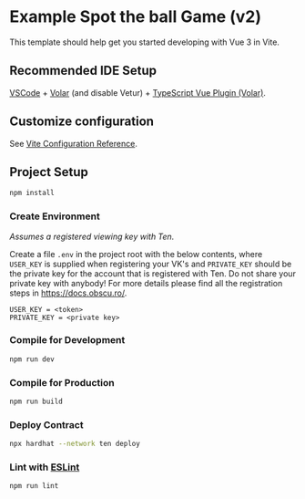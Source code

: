 # Example Spot the ball Game (v2)

This template should help get you started developing with Vue 3 in Vite.

## Recommended IDE Setup

[VSCode](https://code.visualstudio.com/) + [Volar](https://marketplace.visualstudio.com/items?itemName=Vue.volar) (and disable Vetur) + [TypeScript Vue Plugin (Volar)](https://marketplace.visualstudio.com/items?itemName=Vue.vscode-typescript-vue-plugin).

## Customize configuration

See [Vite Configuration Reference](https://vitejs.dev/config/).

## Project Setup

```sh
npm install
```

### Create Environment 
*Assumes a registered viewing key with Ten.*

Create a file `.env` in the project root with the below contents, where `USER_KEY` is supplied when registering 
your VK's and `PRIVATE_KEY` should be the private key for the account that is registered with Ten. Do not share your
private key with anybody! For more details please find all the registration steps in https://docs.obscu.ro/.

```
USER_KEY = <token> 
PRIVATE_KEY = <private key>
```

### Compile for Development

```sh
npm run dev
```

### Compile for Production

```sh
npm run build
```

### Deploy Contract

```sh
npx hardhat --network ten deploy
```

### Lint with [ESLint](https://eslint.org/)

```sh
npm run lint
```
